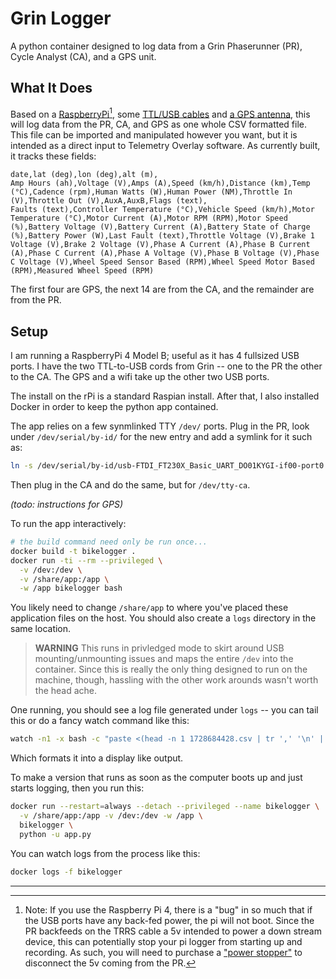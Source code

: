 # Grin Logger

A python container designed to log data from a Grin Phaserunner (PR), Cycle Analyst (CA), and a GPS unit.

## What It Does

Based on a [RaspberryPi][pi][^1], some [TTL/USB cables][ttlusb] and [a GPS antenna][gps], this will log data from the PR, CA, and GPS as one whole CSV formatted file. This file can be imported and manipulated however you want, but it is intended as a direct input to Telemetry Overlay software. As currently built, it tracks these fields:

```
date,lat (deg),lon (deg),alt (m),
Amp Hours (ah),Voltage (V),Amps (A),Speed (km/h),Distance (km),Temp (°C),Cadence (rpm),Human Watts (W),Human Power (NM),Throttle In (V),Throttle Out (V),AuxA,AuxB,Flags (text),
Faults (text),Controller Temperature (°C),Vehicle Speed (km/h),Motor Temperature (°C),Motor Current (A),Motor RPM (RPM),Motor Speed (%),Battery Voltage (V),Battery Current (A),Battery State of Charge (%),Battery Power (W),Last Fault (text),Throttle Voltage (V),Brake 1 Voltage (V),Brake 2 Voltage (V),Phase A Current (A),Phase B Current (A),Phase C Current (A),Phase A Voltage (V),Phase B Voltage (V),Phase C Voltage (V),Wheel Speed Sensor Based (RPM),Wheel Speed Motor Based (RPM),Measured Wheel Speed (RPM)
```

The first four are GPS, the next 14 are from the CA, and the remainder are from the PR.

## Setup

I am running a RaspberryPi 4 Model B; useful as it has 4 fullsized USB ports. I have the two TTL-to-USB cords from Grin -- one to the PR the other to the CA. The GPS and a wifi take up the other two USB ports.

The install on the rPi is a standard Raspian install. After that, I also installed Docker in order to keep the python app contained.

The app relies on a few synmlinked TTY `/dev/` ports. Plug in the PR, look under `/dev/serial/by-id/` for the new entry and add a symlink for it such as:

```bash
ln -s /dev/serial/by-id/usb-FTDI_FT230X_Basic_UART_DO01KYGI-if00-port0 /dev/tty-pr
```

Then plug in the CA and do the same, but for `/dev/tty-ca`.

_(todo: instructions for GPS)_

To run the app interactively:

```bash
# the build command need only be run once...
docker build -t bikelogger .
docker run -ti --rm --privileged \
  -v /dev:/dev \
  -v /share/app:/app \
  -w /app bikelogger bash
```

You likely need to change `/share/app` to where you've placed these application files on the host. You should also create a `logs` directory in the same location.

> **WARNING** This runs in privledged mode to skirt around USB mounting/unmounting issues and maps the entire `/dev` into the container. Since this is really the only thing designed to run on the machine, though, hassling with the other work arounds wasn't worth the head ache.

One running, you should see a log file generated under `logs` -- you can tail this or do a fancy watch command like this:

```bash
watch -n1 -x bash -c "paste <(head -n 1 1728684428.csv | tr ',' '\n' | tr -d '\r') <(tail -n 1 1728684428.csv  | tr ',' '\n' | tr -d '\r') | column -s $'\t' -t"
```

Which formats it into a display like output.

To make a version that runs as soon as the computer boots up and just starts logging, then you run this:

```bash
docker run --restart=always --detach --privileged --name bikelogger \
  -v /share/app:/app -v /dev:/dev -w /app \
  bikelogger \
  python -u app.py
```

You can watch logs from the process like this:

```bash
docker logs -f bikelogger
```

----

[^1]: Note: If you use the Raspberry Pi 4, there is a "bug" in so much that if the USB ports have any back-fed power, the pi will not boot. Since the PR backfeeds on the TRRS cable a 5v intended to power a down stream device, this can potentially stop your pi logger from starting up and recording. As such, you will need to purchase a ["power stopper"](https://www.amazon.com/dp/B094G4P3P4) to disconnect the 5v coming from the PR. 

[pi]: https://www.amazon.com/dp/B07TC2BK1X
[gps]: https://www.amazon.com/dp/B01EROIUEW
[ttlusb]: https://ebikes.ca/ttl-usb-cable.html